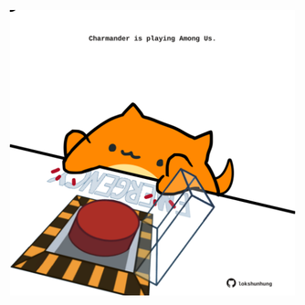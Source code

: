 <!-- built at 23/04/2025, 05:00:32 UTC -->
<p align="center">
  <img width="500" height="500" src="./ReadmeImage.svg">
</p>
